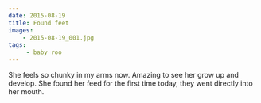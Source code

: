 ```yaml
---
date: 2015-08-19
title: Found feet
images:
    - 2015-08-19_001.jpg
tags:
     - baby roo
---
```

She feels so chunky in my arms now. Amazing to see her grow up and develop. She found her feed for the first time today, they went directly into her mouth. 